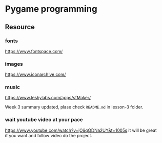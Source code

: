 # Pygame programming

## Resource

### fonts

https://www.fontspace.com/

### images

https://www.iconarchive.com/

### music

https://www.leshylabs.com/apps/sfMaker/

Week 3 summary updated, plase check `README.md` in lesson-3 folder.

### wait youtube video at your pace

https://www.youtube.com/watch?v=jO6qQDNa2UY&t=1005s
it will be great if you want and follow video do the project.
